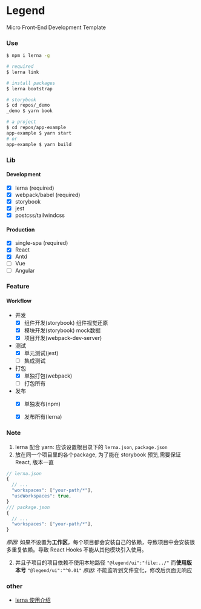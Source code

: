 # Legend

Micro Front-End Development Template

### Use

``` bash
$ npm i lerna -g

# required 
$ lerna link

# install packages
$ lerna bootstrap

# storybook
$ cd repos/_demo
_demo $ yarn book

# a project
$ cd repos/app-example
app-example $ yarn start 
# or 
app-example $ yarn build
```

### Lib

#### Development

- [x] lerna (required)
- [x] webpack/babel (required)
- [x] storybook
- [x] jest
- [x] postcss/tailwindcss

#### Production

- [x] single-spa (required)
- [x] React
- [x] Antd
- [ ] Vue
- [ ] Angular

### Feature

#### Workflow

- 开发
  - [x] 组件开发(storybook) 组件视觉还原
  - [x] 模块开发(storybook) mock数据
  - [x] 项目开发(webpack-dev-server)
- 测试
  - [x] 单元测试(jest)
  - [ ] 集成测试
- 打包
  - [x] 单独打包(webpack)
  - [ ] 打包所有
- 发布
  - [x] 单独发布(npm)
  - [x] 发布所有(lerna)



### Note

1. lerna 配合 yarn: 应该设置根目录下的 `lerna.json`, `package.json`
2. 放在同一个项目里的各个package, 为了能在 storybook 预览,需要保证 React, 版本一直


```js
// lerna.json
{
  // ...
  "workspaces": ["your-path/*"],
  "useWorkspaces": true,
}
/// package.json
{
  // ...
  "workspaces": ["your-path/*"],
}
```

*原因*: 如果不设置为**工作区**，每个项目都会安装自己的依赖，导致项目中会安装很多重复依赖。导致 React
Hooks 不能从其他模块引入使用。 


2. 并且子项目的项目依赖不使用本地路径 `"@legend/ui":"file:../"` 而**使用版本号** `"@legend/ui":"^0.01"`
*原因*: 不能监听到文件变化，修改后页面无响应



### other

- [lerna 使用介绍](https://juejin.im/post/5ced1609e51d455d850d3a6c)
